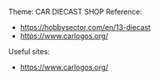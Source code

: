 Theme: CAR DIECAST SHOP
Reference:
- https://hobbysector.com/en/13-diecast
- https://www.carlogos.org/

Useful sites:
- https://www.carlogos.org/

